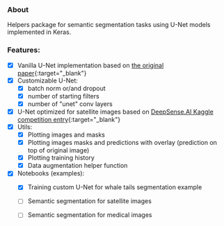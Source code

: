 ### About
Helpers package for semantic segmentation tasks using U-Net models implemented in Keras.

### Features:           
- [x] Vanilla U-Net implementation based on [the original paper](https://arxiv.org/pdf/1505.04597.pdf){:target="_blank"}
- [x] Customizable U-Net:
    - [x] batch norm or/and dropout
    - [x] number of starting filters
    - [x] number of "unet" conv layers
- [x] U-Net optimized for satellite images based on [DeepSense.AI Kaggle competition entry](https://deepsense.ai/deep-learning-for-satellite-imagery-via-image-segmentation/){:target="_blank"}
- [x] Utils:
    - [x] Plotting images and masks
    - [x] Plotting images masks and predictions with overlay (prediction on top of original image)
    - [x] Plotting training history
    - [x] Data augmentation helper function
- [x] Notebooks (examples):
    - [x] Training custom U-Net for whale tails segmentation example
    - [ ] Semantic segmentation for satellite images
    - [ ] Semantic segmentation for medical images



